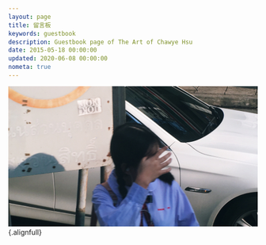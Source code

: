 ```yaml
---
layout: page
title: 留言板
keywords: guestbook
description: Guestbook page of The Art of Chawye Hsu
date: 2015-05-18 00:00:00
updated: 2020-06-08 00:00:00
nometa: true
---
```


![<strong>Girl</strong>. By <em>Chawye Hsu</em>, Chiangmai, Thailand, 27 May 2019.](./_assets/uploads/2020/06/20200608001.jpg)
{.alignfull}
